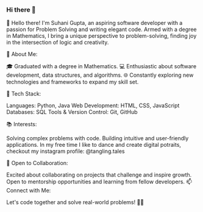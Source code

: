 ### Hi there 👋

👋 Hello there! I'm Suhani Gupta, an aspiring software developer with a passion for Problem Solving and writing elegant code. Armed with a degree in Mathematics, I bring a unique perspective to problem-solving, finding joy in the intersection of logic and creativity.

🚀 About Me:

🎓 Graduated with a degree in Mathematics.
💻 Enthusiastic about software development, data structures, and algorithms.
🌐 Constantly exploring new technologies and frameworks to expand my skill set.

🌱 Tech Stack:

Languages: Python, Java
Web Development: HTML, CSS, JavaScript
Databases: SQL
Tools & Version Control: Git, GitHub

📚 Interests:

Solving complex problems with code.
Building intuitive and user-friendly applications.
In my free time I like to dance and create digital potraits, checkout my instagram profile: @tangling.tales

🤝 Open to Collaboration:

Excited about collaborating on projects that challenge and inspire growth.
Open to mentorship opportunities and learning from fellow developers.
📫 Connect with Me:

Let's code together and solve real-world problems! 🚀✨







